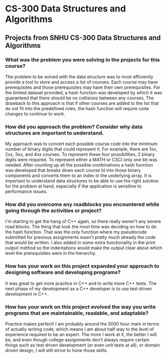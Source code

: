 # CS-300 Data Structures and Algorithms
## Projects from SNHU CS-300 Data Structures and Algorithms

### What was the problem you were solving in the projects for this course?
The problem to be solved with the data structure was to most efficiently provide a tool to store and access a list of courses. Each course may have prerequisites and those prerequisites may have their own prerequisites. For the limited dataset provided, a hash function was developed by which it was guaranteed that there should be no collisions between any courses. The drawback to this approach is that if other courses are added to the list that do not fit into the predefined rules, the hash function will require code changes to continue to work.

### How did you approach the problem? Consider why data structures are important to understand.
My approach was to convert each possible course code into the minimum number of binary digits that could represent it. For example, there are 1xx, 2xx, 3xx, and 4xx courses. To represent these four possibilities, 2 binary digits were required. To represent either a MATH or CSCI only one bit was needed. After counting up all the possible combinations a hash function was developed that breaks down each course Id into those binary components and converts them to an index in the underlying array.
It is important to understand data structures to be able to use the right solution for the problem at hand, especially if the application is sensitive to performance issues.

### How did you overcome any roadblocks you encountered while going through the activities or project?
I'm starting to get the hang of C++ again, so there really weren't any severe road blocks. The thing that took the most time was deciding on how to do the hash function. That was the only function where my pseudocode submitted for previous assignments wasn't pretty much already the code that would be written.
I also added in some extra functionality in the print output method so the indentations would make the output clear about which level the prerequisites were in the hierarchy.

### How has your work on this project expanded your approach to designing software and developing programs?
It was great to get more practice in C++ and to write more C++ tests. The next phase of my development as a C++ developer is to use test driven development in C++.

### How has your work on this project evolved the way you write programs that are maintainable, readable, and adaptable?
Practice makes perfect! I am probably around the 5000 hour mark in terms of actually writing code, which means I am about half way to the level of experience required to be an expert. The more I work at it, the better I will be, and even though college assignments don't always require certain things such as test driven development (or even unit tests at all), or domain driven design, I will still strive to hone those skills.

